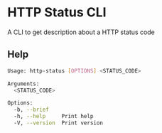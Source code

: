 # HTTP Status CLI

A CLI to get description about a HTTP status code

## Help

```bash
Usage: http-status [OPTIONS] <STATUS_CODE>

Arguments:
  <STATUS_CODE>  

Options:
  -b, --brief    
  -h, --help     Print help
  -V, --version  Print version

```
